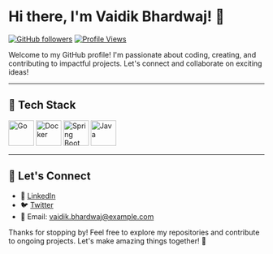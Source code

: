 # Hi there, I'm Vaidik Bhardwaj! 👋

[![GitHub followers](https://img.shields.io/github/followers/vaidikcode?label=Follow&style=social)](https://github.com/vaidikcode)
[![Profile Views](https://komarev.com/ghpvc/?username=vaidikcode&color=blue)](https://github.com/vaidikcode)

Welcome to my GitHub profile! I'm passionate about coding, creating, and contributing to impactful projects. Let's connect and collaborate on exciting ideas!

---

## 🚀 Tech Stack

<img src="https://cdn.jsdelivr.net/gh/devicons/devicon/icons/go/go-original-wordmark.svg" alt="Go" width="50" height="50"/> <img src="https://cdn.jsdelivr.net/gh/devicons/devicon/icons/docker/docker-original-wordmark.svg" alt="Docker" width="50" height="50"/> <img src="https://cdn.jsdelivr.net/gh/devicons/devicon/icons/spring/spring-original-wordmark.svg" alt="Spring Boot" width="50" height="50"/> <img src="https://cdn.jsdelivr.net/gh/devicons/devicon/icons/java/java-original-wordmark.svg" alt="Java" width="50" height="50"/>

---


## 💬 Let's Connect

- 💼 [LinkedIn](https://linkedin.com/in/vaidik-bhardwaj)
- 🐦 [Twitter](https://twitter.com/vaidikbhardwaj)
- 📧 Email: vaidik.bhardwaj@example.com

Thanks for stopping by! Feel free to explore my repositories and contribute to ongoing projects. Let's make amazing things together! 🚀


<!---
vaidikcode/vaidikcode is a ✨ special ✨ repository because its `README.md` (this file) appears on your GitHub profile.
You can click the Preview link to take a look at your changes.
--->
